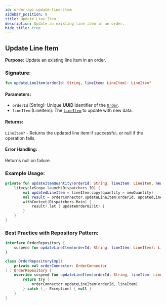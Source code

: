 ```yaml
---
id: order-api-update-line-item
sidebar_position: 8
title: Update Line Item
description: Update an existing line item in an order.
hide_title: true
---
```


## Update Line Item

**Purpose:** Update an existing line item in an order.

### Signature:

```kotlin
fun updateLineItem(orderId: String, lineItem: LineItem): LineItem?
```

#### Parameters:
- `orderId` (String): Unique **UUID** identifier of the [`Order`](../models/models-order#order).
- `lineItem` (LineItem): The [`LineItem`](../models/models-order#lineitem) to update with new data.

#### Returns:
`LineItem?` - Returns the updated line item if successful, or null if the operation fails.

#### Error Handling:
Returns null on failure.

### Example Usage:
```kotlin
private fun updateItemQuantity(orderId: String, lineItem: LineItem, newQuantity: Double) {
    lifecycleScope.launch(Dispatchers.IO) {
        val updatedLineItem = lineItem.copy(quantity = newQuantity)
        val result = orderConnector.updateLineItem(orderId, updatedLineItem)
        withContext(Dispatchers.Main) {
            result?.let { updateOrderUI(it) }
        }
    }
}
```

### Best Practice with Repository Pattern:
```kotlin
interface OrderRepository {
    suspend fun updateLineItem(orderId: String, lineItem: LineItem): LineItem?
}

class OrderRepositoryImpl(
    private val orderConnector: OrderConnector
) : OrderRepository {
    override suspend fun updateLineItem(orderId: String, lineItem: LineItem): LineItem? {
        return try {
            orderConnector.updateLineItem(orderId, lineItem)
        } catch (_: Exception) { null }
    }
}
```